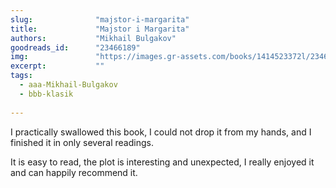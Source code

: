 ```yaml
---
slug:              "majstor-i-margarita"
title:             "Majstor i Margarita"
authors:           "Mikhail Bulgakov"
goodreads_id:      "23466189"
img:               "https://images.gr-assets.com/books/1414523372l/23466189.jpg"
excerpt:           ""
tags:
  - aaa-Mikhail-Bulgakov
  - bbb-klasik
  
---
```


I practically swallowed this book, I could not drop it from my hands, and I finished it in only several readings.

It is easy to read, the plot is interesting and unexpected, I really enjoyed it and can happily recommend it.